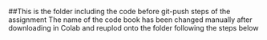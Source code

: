##This is the folder including the code before git-push steps of the assignment
The name of the code book has been changed manually after downloading in Colab and reuplod onto the folder following the steps below
